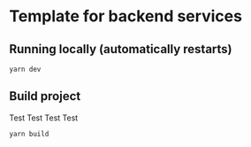 # Template for backend services

## Running locally (automatically restarts)

```
yarn dev
```

## Build project
Test Test Test Test
```
yarn build
```
